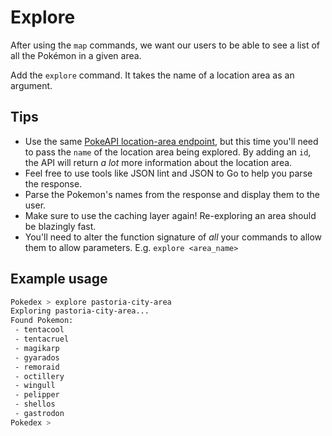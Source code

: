 # Explore

After using the `map` commands, we want our users to be able to see a list of all the Pokémon in a given area.

Add the `explore` command. It takes the name of a location area as an argument.

## Tips

* Use the same [PokeAPI location-area endpoint](https://pokeapi.co/docs/v2#location-areas), but this time you'll need to pass the `name` of the location area being explored. By adding an `id`, the API will return *a lot* more information about the location area.
* Feel free to use tools like JSON lint and JSON to Go to help you parse the response.
* Parse the Pokemon's names from the response and display them to the user.
* Make sure to use the caching layer again! Re-exploring an area should be blazingly fast.
* You'll need to alter the function signature of *all* your commands to allow them to allow parameters. E.g. `explore <area_name>`

## Example usage

```bash
Pokedex > explore pastoria-city-area
Exploring pastoria-city-area...
Found Pokemon: 
 - tentacool
 - tentacruel
 - magikarp
 - gyarados
 - remoraid
 - octillery
 - wingull
 - pelipper
 - shellos
 - gastrodon
Pokedex > 
```
